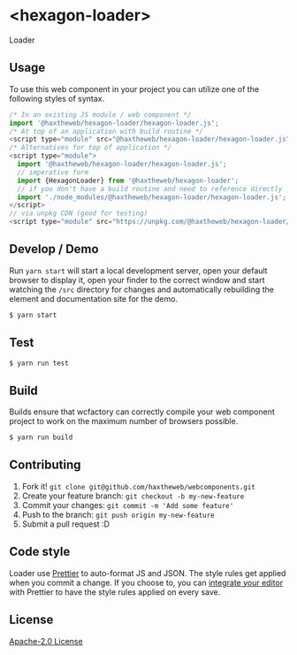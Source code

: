 # &lt;hexagon-loader&gt;

Loader
> 

## Usage
To use this web component in your project you can utilize one of the following styles of syntax.

```js
/* In an existing JS module / web component */
import '@haxtheweb/hexagon-loader/hexagon-loader.js';
/* At top of an application with build routine */
<script type="module" src="@haxtheweb/hexagon-loader/hexagon-loader.js"></script>
/* Alternatives for top of application */
<script type="module">
  import '@haxtheweb/hexagon-loader/hexagon-loader.js';
  // imperative form
  import {HexagonLoader} from '@haxtheweb/hexagon-loader';
  // if you don't have a build routine and need to reference directly
  import './node_modules/@haxtheweb/hexagon-loader/hexagon-loader.js';
</script>
// via unpkg CDN (good for testing)
<script type="module" src="https://unpkg.com/@haxtheweb/hexagon-loader/hexagon-loader.js"></script>
```

## Develop / Demo
Run `yarn start` will start a local development server, open your default browser to display it, open your finder to the correct window and start watching the `/src` directory for changes and automatically rebuilding the element and documentation site for the demo.
```bash
$ yarn start
```

## Test

```bash
$ yarn run test
```

## Build
Builds ensure that wcfactory can correctly compile your web component project to
work on the maximum number of browsers possible.
```bash
$ yarn run build
```

## Contributing

1. Fork it! `git clone git@github.com/haxtheweb/webcomponents.git`
2. Create your feature branch: `git checkout -b my-new-feature`
3. Commit your changes: `git commit -m 'Add some feature'`
4. Push to the branch: `git push origin my-new-feature`
5. Submit a pull request :D

## Code style

Loader  use [Prettier][prettier] to auto-format JS and JSON.  The style rules get applied when you commit a change.  If you choose to, you can [integrate your editor][prettier-ed] with Prettier to have the style rules applied on every save.

[prettier]: https://github.com/prettier/prettier/
[prettier-ed]: https://github.com/prettier/prettier/#editor-integration
[polyserve]: https://github.com/Polymer/polyserve
[web-component-tester]: https://github.com/Polymer/web-component-tester

## License
[Apache-2.0 License](http://opensource.org/licenses/Apache-2.0)